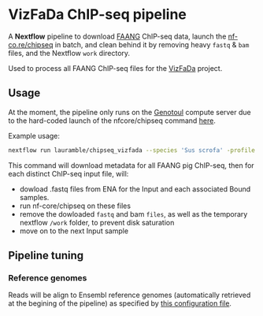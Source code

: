 # VizFaDa ChIP-seq pipeline

A **Nextflow** pipeline to download [FAANG](https://data.faang.org/) ChIP-seq data,
launch the [nf-co.re/chipseq](https://nf-co.re/chipseq) in batch, and clean behind
it by removing heavy `fastq` & `bam` files, and the Nextflow `work` directory.

Used to process all FAANG ChIP-seq files for the [VizFaDa](https://viz.faang.org/) project.

## Usage
At the moment, the pipeline only runs on the [Genotoul](http://bioinfo.genotoul.fr/) compute server due to
the hard-coded launch of the nfcore/chipseq command 
[here](https://github.com/GenEpi-GenPhySE/vizfada_chipseq/blob/master/modules/chipseq_genotoul.nf#L17).

Example usage:
```bash
nextflow run lauramble/chipseq_vizfada --species 'Sus scrofa' -profile genotoul -with-report -with-trace -with-timeline -resume
```
This command will download metadata for all FAANG pig ChIP-seq, then for each distinct ChIP-seq input file, will:
- dowload .fastq files from ENA for the Input and each associated Bound samples.
- run nf-core/chipseq on these files
- remove the dowloaded `fastq` and bam `files`, as well as the temporary nextflow `/work` folder, to prevent disk saturation
- move on to the next Input sample

## Pipeline tuning

### Reference genomes
Reads will be align to Ensembl reference genomes (automatically retrieved at the begining of the pipeline) as specified by 
[this configuration file](https://github.com/GenEpi-GenPhySE/vizfada_chipseq/blob/master/conf/species.config).
